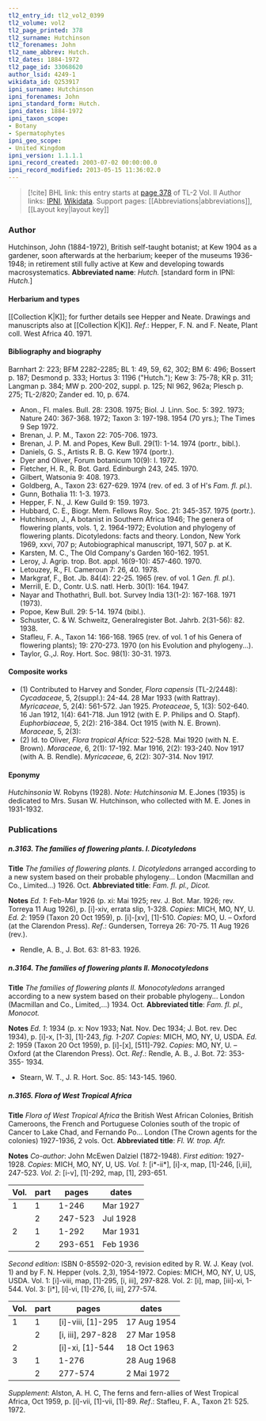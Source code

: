 ```yaml
---
tl2_entry_id: tl2_vol2_0399
tl2_volume: vol2
tl2_page_printed: 378
tl2_surname: Hutchinson
tl2_forenames: John
tl2_name_abbrev: Hutch.
tl2_dates: 1884-1972
tl2_page_id: 33068620
author_lsid: 4249-1
wikidata_id: Q253917
ipni_surname: Hutchinson
ipni_forenames: John
ipni_standard_form: Hutch.
ipni_dates: 1884-1972
ipni_taxon_scope: 
- Botany
- Spermatophytes
ipni_geo_scope: 
- United Kingdom
ipni_version: 1.1.1.1
ipni_record_created: 2003-07-02 00:00:00.0
ipni_record_modified: 2013-05-15 11:36:02.0
---
```


> [!cite] BHL link: this entry starts at [page 378](https://www.biodiversitylibrary.org/page/33068620) of TL-2 Vol. II
> Author links: [IPNI](https://www.ipni.org/a/4249-1), [Wikidata](https://www.wikidata.org/wiki/Q253917). Support pages: [[Abbreviations|abbreviations]], [[Layout key|layout key]]

### Author

Hutchinson, John (1884-1972), British self-taught botanist; at Kew 1904 as a gardener, soon afterwards at the herbarium; keeper of the museums 1936-1948; in retirement still fully active at Kew and developing towards macrosystematics. 
**Abbreviated name**: *Hutch.* \[standard form in IPNI: *Hutch.*\]

#### Herbarium and types

[[Collection K|K]]; for further details see Hepper and Neate. Drawings and manuscripts also at [[Collection K|K]].
*Ref*.: Hepper, F. N. and F. Neate, Plant coll. West Africa 40. 1971.

#### Bibliography and biography

Barnhart 2: 223; BFM 2282-2285; BL 1: 49, 59, 62, 302; BM 6: 496; Bossert p. 187; Desmond p. 333; Hortus 3: 1196 ("Hutch."); Kew 3: 75-78; KR p. 311; Langman p. 384; MW p. 200-202, suppl. p. 125; NI 962, 962a; Plesch p. 275; TL-2/820; Zander ed. 10, p. 674.
- Anon., Fl. males. Bull. 28: 2308. 1975; Biol. J. Linn. Soc. 5: 392. 1973; Nature 240: 367-368. 1972; Taxon 3: 197-198. 1954 (70 yrs.); The Times 9 Sep 1972.
- Brenan, J. P. M., Taxon 22: 705-706. 1973.
- Brenan, J. P. M. and Popes, Kew Bull. 29(1): 1-14. 1974 (portr., bibl.).
- Daniels, G. S., Artists R. B. G. Kew 1974 (portr.).
- Dyer and Oliver, Forum botanicum 10(9): I. 1972.
- Fletcher, H. R., R. Bot. Gard. Edinburgh 243, 245. 1970.
- Gilbert, Watsonia 9: 408. 1973.
- Goldberg, A., Taxon 23: 627-629. 1974 (rev. of ed. 3 of H's *Fam. fl. pl.*).
- Gunn, Bothalia 11: 1-3. 1973.
- Hepper, F. N., J. Kew Guild 9: 159. 1973.
- Hubbard, C. E., Biogr. Mem. Fellows Roy. Soc. 21: 345-357. 1975 (portr.).
- Hutchinson, J., A botanist in Southern Africa 1946; The genera of flowering plants, vols. 1, 2. 1964-1972; Evolution and phylogeny of flowering plants. Dicotyledons: facts and theory. London, New York 1969, xxvi, 707 p; Autobiographical manuscript, 1971, 507 p. at K.
- Karsten, M. C., The Old Company's Garden 160-162. 1951.
- Leroy, J. Agrip. trop. Bot. appl. 16(9-10): 457-460. 1970.
- Letouzey, R., Fl. Cameroun 7: 26, 40. 1978.
- Markgraf, F., Bot. Jb. 84(4): 22-25. 1965 (rev. of vol. 1 *Gen. fl. pl.*).
- Merrill, E. D., Contr. U.S. natl. Herb. 30(1): 164. 1947.
- Nayar and Thothathri, Bull. bot. Survey India 13(1-2): 167-168. 1971 (1973).
- Popoe, Kew Bull. 29: 5-14. 1974 (bibl.).
- Schuster, C. & W. Schweitz, Generalregister Bot. Jahrb. 2(31-56): 82. 1938.
- Stafleu, F. A., Taxon 14: 166-168. 1965 (rev. of vol. 1 of his Genera of flowering plants); 19: 270-273. 1970 (on his Evolution and phylogeny...).
- Taylor, G.,J. Roy. Hort. Soc. 98(1): 30-31. 1973.

#### Composite works

- (1) Contributed to Harvey and Sonder, *Flora capensis* (TL-2/2448): *Cycadaceae*, 5, 2(suppl.): 24-44. 28 Mar 1933 (with Rattray).
*Myricaceae*, 5, 2(4): 561-572. Jan 1925.
*Proteaceae*, 5, 1(3): 502-640. 16 Jan 1912, 1(4): 641-718. Jun 1912 (with E. P. Philips and O. Stapf).
*Euphorbiaceae*, 5, 2(2): 216-384. Oct 1915 (with N. E. Brown).
*Moraceae*, 5, 2(3):
- (2) Id. to Oliver, *Flora tropical Africa*: 522-528. Mai 1920 (with N. E. Brown). *Moraceae*, 6, 2(1): 17-192. Mar 1916, 2(2): 193-240. Nov 1917 (with A. B. Rendle). *Myricaceae*, 6, 2(2): 307-314. Nov 1917.

#### Eponymy

*Hutchinsonia* W. Robyns (1928). *Note: Hutchinsonia* M. E.Jones (1935) is dedicated to Mrs. Susan W. Hutchinson, who collected with M. E. Jones in 1931-1932.

### Publications

##### n.3163. The families of flowering plants. I. Dicotyledons

**Title**
*The families of flowering plants. I. Dicotyledons* arranged according to a new system based on their probable phylogeny... London (Macmillan and Co., Limited...) 1926. Oct.
**Abbreviated title**: *Fam. fl. pl., Dicot.*

**Notes**
*Ed. 1*: Feb-Mar 1926 (p. xi: Mai 1925; rev. J. Bot. Mar. 1926; rev. Torreya 11 Aug 1926), p. \[i\]-xiv, errata slip, 1-328. *Copies*: MICH, MO, NY, U.
*Ed. 2*: 1959 (Taxon 20 Oct 1959), p. \[i\]-\[xv\], \[1\]-510. *Copies*: MO, U. – Oxford (at the Clarendon Press).
*Ref*.: Gundersen, Torreya 26: 70-75. 11 Aug 1926 (rev.).
- Rendle, A. B., J. Bot. 63: 81-83. 1926.

##### n.3164. The families of flowering plants II. Monocotyledons

**Title**
*The families of flowering plants II. Monocotyledons* arranged according to a new system based on their probable phylogeny... London (Macmillan and Co., Limited,...) 1934. Oct.
**Abbreviated title**: *Fam. fl. pl., Monocot.*

**Notes**
*Ed. 1*: 1934 (p. x: Nov 1933; Nat. Nov. Dec 1934; J. Bot. rev. Dec 1934), p. \[i\]-x, \[1-3\], \[1\]-243, *fig. 1-207. Copies*: MICH, MO, NY, U, USDA.
*Ed. 2*: 1959 (Taxon 20 Oct 1959), p. \[i\]-\[x\], \[511\]-792. *Copies*: MO, NY, U. – Oxford (at the Clarendon Press). Oct.
*Ref*.: Rendle, A. B., J. Bot. 72: 353-355- 1934.
- Stearn, W. T., J. R. Hort. Soc. 85: 143-145. 1960.

##### n.3165. Flora of West Tropical Africa

**Title**
*Flora of West Tropical Africa* the British West African Colonies, British Cameroons, the French and Portuguese Colonies south of the tropic of Cancer to Lake Chad, and Fernando Po... London (The Crown agents for the colonies) 1927-1936, 2 vols. Oct.
**Abbreviated title**: *Fl. W. trop. Afr.*

**Notes**
*Co-author*: John McEwen Dalziel (1872-1948).
*First edition*: 1927-1928. *Copies*: MICH, MO, NY, U, US.
*Vol. 1*: \[i\*-ii\*\], \[i\]-x, map, \[1\]-246, \[i,iii\], 247-523.
*Vol. 2*: \[i-v\], \[1\]-292, map, \[1\], 293-651.

|Vol.	|part	|pages	|dates|
|---	|---	|---	|---	|
|1	|1	|1-246	|Mar 1927|
|	|2	|247-523	|Jul 1928|
|2	|1	|1-292	|Mar 1931|
|	|2	|293-651	|Feb 1936|

*Second edition*: ISBN 0-85592-020-3, revision edited by R. W. J. Keay (vol. 1) and by F. N. Hepper (vols. 2,3), 1954-1972. Copies: MICH, MO, NY, U, US, USDA.
Vol. 1: \[i\]-viii, map, \[1\]-295, \[i, iii\], 297-828.
Vol. 2: \[i\], map, \[iii\]-xi, 1-544.
Vol. 3: \[i\*\], \[i\]-vi, \[1\]-276, \[i, iii\], 277-574.

|Vol.	|part	|pages	|dates|
|---	|---	|---	|---	|
|1	|1	|\[i\]-viii, \[1\]-295	|17 Aug 1954|
|	|2	|\[i, iii\], 297-828	|27 Mar 1958|
|2	|	|\[i\]-xi, \[1\]-544	|18 Oct 1963|
|3	|1	|1-276	|28 Aug 1968|
|	|2	|277-574	|2 Mai 1972|

*Supplement*: Alston, A. H. C, The ferns and fern-allies of West Tropical Africa, Oct 1959, p. \[i\]-vii, \[1\]-vii, \[1\]-89.
*Ref*.: Stafleu, F. A., Taxon 21: 525. 1972.

